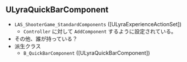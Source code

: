 ## ULyraQuickBarComponent

* `LAS_ShooterGame_StandardComponents` ([ULyraExperienceActionSet])
	* `Controller` に対して `AddComponent` するように設定されている。
* その他、誰が持っている？
* 派生クラス
	* `B_QuickBarComponent` ([ULyraQuickBarComponent])


